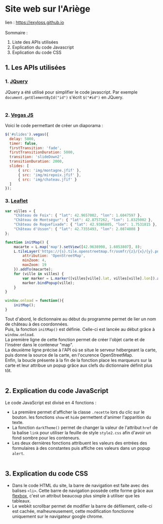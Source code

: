 # Site web sur l'Ariège
lien : https://exyloss.github.io 
<br><br>
Sommaire :
1. Liste des APIs utilisées
2. Explication du code Javascript
3. Explication du code CSS

## 1. Les APIs utilisées
### 1. [JQuery](https://jquery.com/)<br>
JQuery a été utilisé pour simplifier le code javascript. Par exemple `document.getElementById("id")` s'écrit `$("#id")` en JQuery.<br><br>
### 2. [Vegas JS](https://github.com/jaysalvat/vegas)<br>
Voici le code permettant de créer un diaporama :<br>
```javascript
$('#slides').vegas({
  delay: 5000,
  timer: false,
  firstTransition: 'fade',
  firstTransitionDuration: 5000,
  transition: 'slideDown2',
  transitionDuration: 2000,
  slides: [
      { src: 'img/montagne.jfif' },
      { src: 'img/mirepoix.jfif' },
      { src: 'img/chateau.jfif' }
  ]
});
```
### 3. [Leaflet](https://leafletjs.com/)<br>
```javascript
var villes = {
	"Château de Foix": { "lat": 42.9657002, "lon": 1.6047597 },
	"Château de Montségur": { "lat": 42.8757262, "lon": 1.8325002 },
	"Château de Roquefixade": { "lat": 42.9386805, "lon": 1.7531815 },
	"Château d'Usson": { "lat": 42.7355493, "lon": 2.0874808 }
};

function initMap() {
	macarte = L.map('map').setView([42.9638998, 1.6053807], 8);
	L.tileLayer('https://{s}.tile.openstreetmap.fr/osmfr/{z}/{x}/{y}.png', {
		attribution: 'OpenStreetMap',
		minZoom: 4,
		maxZoom: 19
	}).addTo(macarte);
	for (ville in villes) {
		var marker = L.marker([villes[ville].lat, villes[ville].lon]).addTo(macarte);
		marker.bindPopup(ville);
	}               	
}

window.onload = function(){
	initMap(); 
}
```
Tout d'abord, le dictionnaire au début du programme permet de lier un nom de château à des coordonnées.<br>
Puis, la fonction `initMap()` est définie. Celle-ci est lancée au début grâce à `window.onload`.<br>
La première ligne de cette fonction permet de créer l'objet carte et de l'insérer dans le conteneur "map".<br>
La deuxième ligne précise à l'API où se situe le serveur hébergeant la carte, puis donne la source de la carte, en l'ocurence OpenStreetMap.<br>
Enfin, la boucle présente à la fin de la fonction place les marqueurs sur la carte et leur attribue un popup grâce aux clefs du dictionnaire définit plus tôt.
<br><br>

## 2. Explication du code JavaScript
Le code JavaScript est divisé en 4 fonctions :
 - La première permet d'afficher la classe `.recette` lors du clic sur le bouton. les fonctions `show` et `hide` permettent d'animer l'apparition du texte.
 - La fonction `darkTheme()` permet de changer la valeur de l'attribut `href` de la balise `link` pour utiliser la feuille de style `style2.css` afin d'avoir un fond sombre pour les conteneurs.
 - Les deux dernières fonctions attribuent les valeurs des entrées des formulaires à des constantes puis affiche ces valeurs dans un popup `alert`.<br><br>

## 3. Explication du code CSS
 - Dans le code HTML du site, la barre de navigation est faite avec des balises `<li>`. Cette barre de navigation possède cette forme grâce aux [flexbox](https://developer.mozilla.org/fr/docs/Learn/CSS/CSS_layout/Flexbox), c'est un attribut beaucoup plus simple à utiliser que les tableaux.
 - Le webkit scrollbar permet de modifier la barre de défilement, celle-ci est cachée, malheureusement, cette modification fonctionne uniquement sur le navigateur google chrome.
